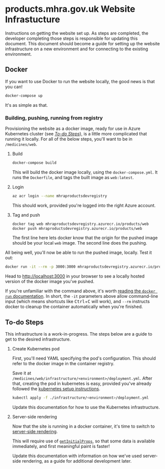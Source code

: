 # products.mhra.gov.uk Website Infrastucture

Instructions on getting the website set up.
As steps are completed, the developer completing those steps is responsible for updating this document.
This document should become a guide for setting up the website infrastructure on a new environment and for connecting to the existing environment.

## Docker

If you want to use Docker to run the website locally, the good news is that you can!

```sh
docker-compose up
```

It's as simple as that.

### Building, pushing, running from registry

Provisioning the website as a docker image, ready for use in Azure Kubernetes cluster (see [_To-do Steps_](#to-do-steps)), is a little more complicated that running it locally. For all of the below steps, you'll want to be in `/medicines/web`.

1. Build

   ```sh
   docker-compose build
   ```
   
   This will build the docker image locally, using the `docker-compose.yml`.
   It runs the `Dockerfile`, and tags the built image as `web:latest`.

2. Login

   ```sh
   az acr login --name mhraproductsdevregistry
   ```
   
   This should work, provided you're logged into the right Azure account. 

3. Tag and push

   ```sh
   docker tag web mhraproductsdevregistry.azurecr.io/products/web
   docker push mhraproductsdevregistry.azurecr.io/products/web
   ```
   
   The first line here lets docker know that the origin for the pushed image should be your local `web` image.
   The second line does the pushing.
   
All being well, you'll now be able to run the pushed image, locally. Test it out:

```sh
docker run -it --rm -p 3000:3000 mhraproductsdevregistry.azurecr.io/products/web
```

Head to [http://localhost:3000][localhost] in your browser to see a locally hosted version of the docker image you've pushed.

If you're unfamiliar with the command above, it's worth [reading the `docker run` documentation][docker run].
In short, the `-it` parameters above allow command-line input (which means shortcuts like <kbd>Ctrl</kbd>+<kbd>C</kbd> will work),
and `--rm` instructs docker to cleanup the container automatically when you're finished.

## To-do Steps

This infrastructure is a work-in-progress.
The steps below are a guide to get to the desired infrastructure.

1. Create Kubernetes pod

   First, you'll need YAML specifying the pod's configuration.
   This should refer to the docker image in the container registry.

   Save it at `/medicines/web/infrastructure/<environment>/deployment.yml`.
   After that, creating the pod in kubernetes is easy, provided you've already followed the [kubernetes setup instructions][repo kubernetes setup].

   ```sh
   kubectl apply -f ./infrastructure/<environment>/deployment.yml
   ```

   Update this documentation for how to use the Kubernetes infrastructure.

2. Server-side rendering

   Now that the site is running in a docker container, it's time to switch to [server-side rendering][nextjs ssr].

   This will require use of [`getInitialProps`][nextjs getinitialprops], so that some data is available immediately, and first meaningful paint is faster!

   Update this documentation with information on how we've used server-side rendering, as a guide for additional development later.

[localhost]: http://localhost:3000 'Your friendly neighbourhood localhost'
[docker run]: https://docs.docker.com/engine/reference/run/ 'docker run | Docker Documentation'
[repo kubernetes setup]: ../../../infrastructure/docs/kubernetes.md 'MHRA Medicines microservices - Kubernetes'
[nextjs ssr]: https://nextjs.org/docs/basic-features/pages#server-side-rendering 'Pages - Documentation | Nextjs'
[nextjs getinitialprops]: https://nextjs.org/docs/api-reference/data-fetching/getInitialProps 'getInitialProps - Documentation | Nextjs'
